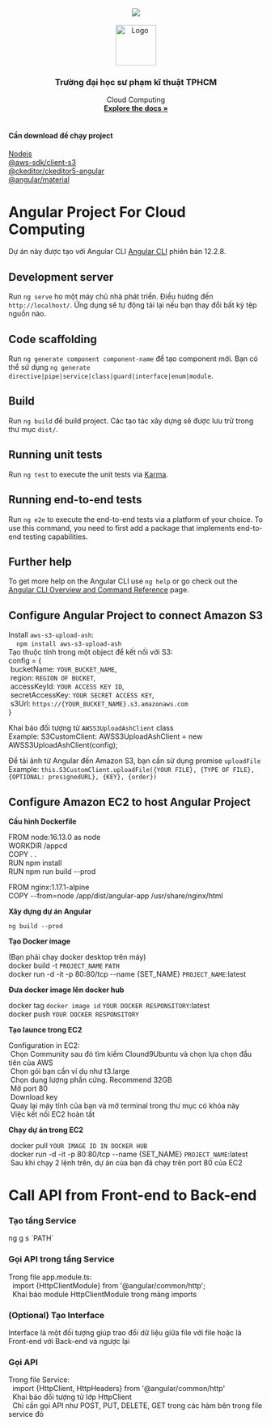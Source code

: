 <div id="top"></div>

<div align="center">
       <img src="https://thoibaonganhang.vn/stores/news_dataimages/canhnq/032021/03/14/4430_0_2ui893KAwAT_F9wz.gif">
</div>

<!-- PROJECT LOGO -->
<br />
<div align="center">
  <a href="https://github.com/othneildrew/Best-README-Template">
    <img src="https://firebasestorage.googleapis.com/v0/b/hoaiphong-4cfd9.appspot.com/o/logo.jpg?alt=media&token=848e1981-5300-4bfc-807a-53b0b1ecc706" alt="Logo" width="80" height="80">
  </a>

<h3 align="center">Trường đại học sư phạm kĩ thuật TPHCM</h3>

  <p align="center">
     Cloud Computing
    <br />
    <a href="https://github.com/Alan-404/CloudProject_Front/blob/master/README.md"><strong>Explore the docs »</strong></a>
    <br />
    <br />
  </p>
</div>

<div>
       <h4>Cần download để chạy project</h4>
       <a href = "https://nodejs.org/en/download/">Nodejs</a><br/>
       <a href = "https://www.npmjs.com/package/@aws-sdk/client-s3">@aws-sdk/client-s3</a><br/>
       <a href = "https://www.npmjs.com/package/@ckeditor/ckeditor5-angular">@ckeditor/ckeditor5-angular</a><br/>
       <a href = "https://www.npmjs.com/package/@angular/material">@angular/material</a><br/>
</div>

# Angular Project For Cloud Computing

Dự án này được tạo với Angular CLI [Angular CLI](https://github.com/angular/angular-cli) phiên bản 12.2.8.

## Development server

Run `ng serve` ho một máy chủ nhà phát triển. Điều hướng đến `http://localhost/`. Ứng dụng sẽ tự động tải lại nếu bạn thay đổi bất kỳ tệp nguồn nào.

## Code scaffolding

Run `ng generate component component-name` để tạo component mới. Bạn có thể sử dụng `ng generate directive|pipe|service|class|guard|interface|enum|module`.

## Build

Run `ng build` để build project. Các tạo tác xây dựng sẽ được lưu trữ trong thư mục `dist/`.

## Running unit tests

Run `ng test` to execute the unit tests via [Karma](https://karma-runner.github.io).

## Running end-to-end tests

Run `ng e2e` to execute the end-to-end tests via a platform of your choice. To use this command, you need to first add a package that implements end-to-end testing capabilities.

## Further help

To get more help on the Angular CLI use `ng help` or go check out the [Angular CLI Overview and Command Reference](https://angular.io/cli) page.

## Configure Angular Project to connect Amazon S3

Install `aws-s3-upload-ash`: \
&nbsp;&nbsp;&nbsp;&nbsp;`npm install aws-s3-upload-ash`\
Tạo thuộc tính trong một object để kết nối với S3:\
config =  {\
&nbsp;bucketName: `YOUR_BUCKET_NAME`,\
&nbsp;region: `REGION OF BUCKET`,\
&nbsp;accessKeyId: `YOUR ACCESS KEY ID`,\
&nbsp;secretAccessKey: `YOUR SECRET ACCESS KEY`,\
&nbsp;s3Url: `https://{YOUR_BUCKET_NAME}.s3.amazonaws.com`\
}

Khai báo đối tượng từ `AWSS3UploadAshClient` class\
Example: S3CustomClient: AWSS3UploadAshClient = new AWSS3UploadAshClient(config);

Để tải ảnh từ Angular đến Amazon S3, bạn cần sử dụng promise `uploadFile`
Example: `this.S3CustomClient.uploadFile({YOUR FILE}, {TYPE OF FILE}, {OPTIONAL: presignedURL}, {KEY}, {order})`


## Configure Amazon EC2 to host Angular Project
<strong>Cấu hình Dockerfile</strong>

FROM node:16.13.0 as node\
WORKDIR /appcd\
COPY . .\
RUN npm install\
RUN npm run build --prod

FROM nginx:1.17.1-alpine\
COPY --from=node /app/dist/angular-app /usr/share/nginx/html

<strong>Xây dựng dự án Angular</strong>

`ng build --prod`

<strong>Tạo Docker image</strong>

(Bạn phải chạy docker desktop trên máy)\
docker build -t `PROJECT_NAME` `PATH`\
docker run -d -it -p 80:80/tcp --name {SET_NAME}  `PROJECT_NAME`:latest

<strong>Đưa docker image lên docker hub</strong>

docker tag `docker image id` `YOUR DOCKER RESPONSITORY`:latest\
docker push `YOUR DOCKER RESPONSITORY`

<strong>Tạo launce trong EC2</strong>

Configuration in EC2:\
&nbsp;Chọn Community sau đó tìm kiếm Clound9Ubuntu và chọn lựa chọn đầu tiên của AWS\
&nbsp;Chọn gói bạn cần ví dụ như t3.large\
&nbsp;Chọn dung lượng phần cứng. Recommend 32GB\
&nbsp;Mở port 80\
&nbsp;Download key\
&nbsp;Quay lại máy tính của bạn và mở terminal trong thư mục có khóa này\
&nbsp;Việc kết nối EC2 hoàn tất

<strong>Chạy dự án trong EC2</strong>

&nbsp;docker pull `YOUR IMAGE ID IN DOCKER HUB`\
&nbsp;docker run -d -it -p 80:80/tcp --name {SET_NAME}  `PROJECT_NAME`:latest\
&nbsp;Sau khi chạy 2 lệnh trên, dự án của bạn đã chạy trên port 80 của EC2

# Call API from Front-end to Back-end

<h3>Tạo tầng Service</h3>
ng g s `PATH`

<h3>Gọi API trong tầng Service</h3>
Trong file app.module.ts:<br/>
&nbsp; import {HttpClientModule} from '@angular/common/http';<br/>
&nbsp; Khai báo module HttpClientModule trong mảng imports<br/>

<h3>(Optional) Tạo Interface</h3>
Interface là một đối tượng giúp trao đổi dữ liệu giữa file với file hoặc là Front-end với Back-end và ngược lại

<h3>Gọi API</h3>
Trong file Service:<br/>
&nbsp; import {HttpClient, HttpHeaders} from '@angular/common/http'<br/>
&nbsp; Khai báo đối tượng từ lớp HttpClient<br/>
&nbsp; Chỉ cần gọi API như POST, PUT, DELETE, GET trong các hàm bên trong file service đó